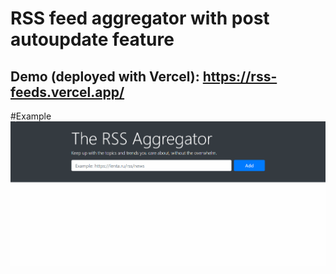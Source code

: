 # RSS feed aggregator with post autoupdate feature

## Demo (deployed with Vercel): https://rss-feeds.vercel.app/


#Example
![Example](/upload/example.gif)
